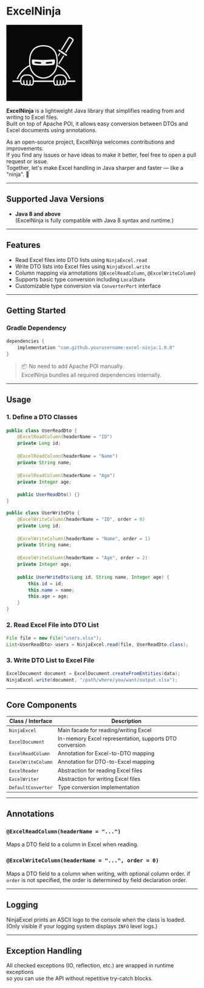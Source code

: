 # ExcelNinja

<img src="src/main/resources/logo.jpeg" alt="ExcelNinja Logo" width="200" />

**ExcelNinja** is a lightweight Java library that simplifies reading from and writing to Excel files.  
Built on top of Apache POI, it allows easy conversion between DTOs and Excel documents using annotations.

As an open-source project, ExcelNinja welcomes contributions and improvements.  
If you find any issues or have ideas to make it better, feel free to open a pull request or issue.  
Together, let's make Excel handling in Java sharper and faster — like a "ninja". 🥷

---

## Supported Java Versions

- **Java 8 and above**  
  (ExcelNinja is fully compatible with Java 8 syntax and runtime.)

---

## Features

- Read Excel files into DTO lists using `NinjaExcel.read`
- Write DTO lists into Excel files using `NinjaExcel.write`
- Column mapping via annotations (`@ExcelReadColumn`, `@ExcelWriteColumn`)
- Supports basic type conversion including `LocalDate`
- Customizable type conversion via `ConverterPort` interface

---

## Getting Started

### Gradle Dependency

```groovy
dependencies {
    implementation "com.github.yourusername:excel-ninja:1.0.0"
}
```

> 📦 No need to add Apache POI manually.  
> ExcelNinja bundles all required dependencies internally.

---

## Usage

### 1. Define a DTO Classes

```java
public class UserReadDto {
    @ExcelReadColumn(headerName = "ID")
    private Long id;

    @ExcelReadColumn(headerName = "Name")
    private String name;

    @ExcelReadColumn(headerName = "Age")
    private Integer age;

    public UserReadDto() {}
}
```

```java
public class UserWriteDto {
    @ExcelWriteColumn(headerName = "ID", order = 0)
    private Long id;

    @ExcelWriteColumn(headerName = "Name", order = 1)
    private String name;

    @ExcelWriteColumn(headerName = "Age", order = 2)
    private Integer age;

    public UserWriteDto(Long id, String name, Integer age) {
        this.id = id;
        this.name = name;
        this.age = age;
    }
}
```

### 2. Read Excel File into DTO List

```java
File file = new File("users.xlsx");
List<UserReadDto> users = NinjaExcel.read(file, UserReadDto.class);
```

### 3. Write DTO List to Excel File

```java
ExcelDocument document = ExcelDocument.createFromEntities(data);
NinjaExcel.write(document, "/path/where/you/want/output.xlsx");
```

---

## Core Components

| Class / Interface      | Description |
|------------------------|-------------|
| `NinjaExcel`           | Main facade for reading/writing Excel |
| `ExcelDocument`        | In-memory Excel representation, supports DTO conversion |
| `ExcelReadColumn`      | Annotation for Excel-to-DTO mapping |
| `ExcelWriteColumn`     | Annotation for DTO-to-Excel mapping |
| `ExcelReader`          | Abstraction for reading Excel files |
| `ExcelWriter`          | Abstraction for writing Excel files |
| `DefaultConverter`     | Type conversion implementation |

---

## Annotations

### `@ExcelReadColumn(headerName = "...")`

Maps a DTO field to a column in Excel when reading.

### `@ExcelWriteColumn(headerName = "...", order = 0)`

Maps a DTO field to a column when writing, with optional column order.
if `order` is not specified, the order is determined by field declaration order.

---

## Logging

NinjaExcel prints an ASCII logo to the console when the class is loaded.  
(Only visible if your logging system displays `INFO` level logs.)

---

## Exception Handling

All checked exceptions (IO, reflection, etc.) are wrapped in runtime exceptions  
so you can use the API without repetitive try-catch blocks.